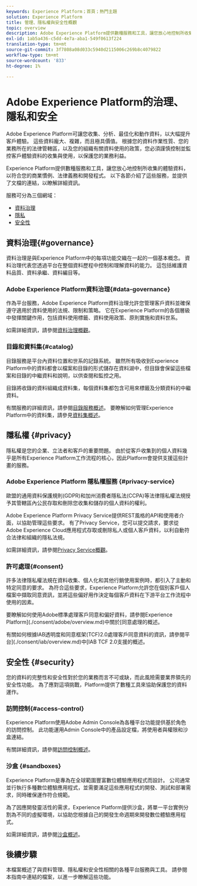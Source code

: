 ```yaml
---
keywords: Experience Platform；首頁；熱門主題
solution: Experience Platform
title: 管理、隱私權與安全性概觀
topic: overview
description: Adobe Experience Platform提供數種服務和工具，讓您放心地控制所收集的體驗資料，以符合您的商業慣例、法律義務和開發程式。
exl-id: 1ab5a436-c5dd-4e7a-aba1-549f0613f224
translation-type: tm+mt
source-git-commit: 3f7808a08d033c5940d2115006c269b8c4079822
workflow-type: tm+mt
source-wordcount: '833'
ht-degree: 1%

---
```


# Adobe Experience Platform的治理、隱私和安全

Adobe Experience Platform可讓您收集、分析、最佳化和動作資料，以大幅提升客戶體驗。 這些資料龐大、複雜，而且極具價值。 根據您的資料作業性質、您的業務所在的法律管轄區，以及您的組織有關資料使用的政策，您必須謹慎控制並監控客戶體驗資料的收集與使用，以保護您的業務利益。

Experience Platform提供數種服務和工具，讓您放心地控制所收集的體驗資料，以符合您的商業慣例、法律義務和開發程式。 以下各節介紹了這些服務，並提供了文檔的連結，以瞭解詳細資訊。

服務可分為三個網域：

* [資料治理](#governance)
* [隱私](#privacy)
* [安全性](#security)

## 資料治理{#governance}

資料治理是與Experience Platform中的每項功能交織在一起的一個基本概念。 資料治理代表您透過平台在整個資料歷程中控制和理解資料的能力。 這包括維護資料品質、資料承繼、資料編目等。

### Adobe Experience Platform資料治理{#data-governance}

作為平台服務，Adobe Experience Platform資料治理允許您管理客戶資料並確保遵守適用於資料使用的法規、限制和策略。 它在Experience Platform的各個層級中發揮關鍵作用，包括資料使用標籤、資料使用政策、原則實施和資料世系。

如需詳細資訊，請參閱[資料治理概觀](../../data-governance/home.md)。

### 目錄和資料集{#catalog}

目錄服務是平台內資料位置和世系的記錄系統。 雖然所有吸收到Experience Platform中的資料都會以檔案和目錄的形式儲存在資料湖中，但目錄會保留這些檔案和目錄的中繼資料和說明，以供查閱和監控之用。

目錄將收錄的資料組織成資料集，每個資料集都包含可用來標籤及分類資料的中繼資料。

有關服務的詳細資訊，請參閱[目錄服務概述](../../catalog/home.md)。 要瞭解如何管理Experience Platform中的資料集，請參見[資料集概述](../../catalog/datasets/overview.md)。

## 隱私權 {#privacy}

隱私權是您的企業、立法者和客戶的重要問題。 由於從客戶收集到的個人資料幾乎是所有Experience Platform工作流程的核心，因此Platform會提供支援這些計畫的服務。

### Adobe Experience Platform 隱私權服務 {#privacy-service}

歐盟的通用資料保護規則(GDPR)和加州消費者隱私法(CCPA)等法律隱私權法規授予其管轄區內公民存取和刪除您收集和儲存的個人資料的權利。

Adobe Experience Platform Privacy Service提供REST風格的API和使用者介面，以協助管理這些要求。 有了Privacy Service，您可以提交請求，要求從Adobe Experience Cloud應用程式存取或刪除私人或個人客戶資料，以利自動符合法律和組織的隱私法規。

如需詳細資訊，請參閱[Privacy Service概觀](../../privacy-service/home.md)。

### 許可處理{#consent}

許多法律隱私權法規在資料收集、個人化和其他行銷使用案例時，都引入了主動和特定同意的要求。 為符合這些要求，Experience Platform允許您在個別客戶個人檔案中擷取同意資訊，並將這些偏好用作決定每個客戶資料在下游平台工作流程中使用的因素。

要瞭解如何使用Adobe標準處理客戶同意和偏好資料，請參閱Experience Platform](./consent/adobe/overview.md)中關於[同意處理的概述。

有關如何根據IAB透明度和同意框架(TCF)2.0處理客戶同意資料的資訊，請參閱平台](./consent/iab/overview.md)中[IAB TCF 2.0支援的概述。

## 安全性 {#security}

您的資料的完整性和安全性對於您的業務而言不可或缺，而此風險需要業界領先的安全性功能。 為了應對這項挑戰，Platform提供了數種工具來協助保護您的資料運作。

### 訪問控制{#access-control}

Experience Platform使用Adobe Admin Console為各種平台功能提供基於角色的訪問控制。 此功能運用Admin Console中的產品設定檔，將使用者與權限和沙盒連結。

有關詳細資訊，請參閱[訪問控制概述](../../access-control/home.md)。

### 沙盒 {#sandboxes}

Experience Platform是專為在全球範圍豐富數位體驗應用程式而設計。 公司通常並行執行多種數位體驗應用程式，並需要滿足這些應用程式的開發、測試和部署需求，同時確保運作符合規範。

為了因應開發靈活性的需求，Experience Platform提供沙盒，將單一平台實例分割為不同的虛擬環境，以協助您根據自己的開發生命週期來開發數位體驗應用程式。

如需詳細資訊，請參閱[沙盒概述](../../sandboxes/home.md)。

## 後續步驟

本檔案概述了與資料管理、隱私權和安全性相關的各種平台服務與工具。 請參閱本指南中連結的檔案，以進一步瞭解這些功能。

